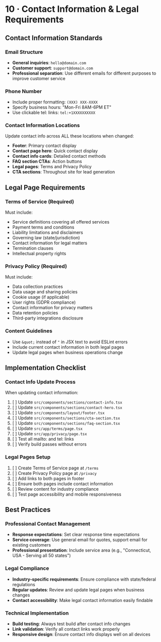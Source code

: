 # 10 · Contact Information & Legal Requirements

## Contact Information Standards

### Email Structure
- **General inquiries**: `hello@domain.com`
- **Customer support**: `support@domain.com`
- **Professional separation**: Use different emails for different purposes to improve customer service

### Phone Number
- Include proper formatting: `(XXX) XXX-XXXX`
- Specify business hours: "Mon-Fri 8AM-6PM ET"
- Use clickable tel: links: `tel:+1XXXXXXXXXX`

### Contact Information Locations
Update contact info across ALL these locations when changed:
- **Footer**: Primary contact display
- **Contact page hero**: Quick contact display
- **Contact info cards**: Detailed contact methods
- **FAQ section CTAs**: Action buttons
- **Legal pages**: Terms and Privacy Policy
- **CTA sections**: Throughout site for lead generation

## Legal Page Requirements

### Terms of Service (Required)
Must include:
- Service definitions covering all offered services
- Payment terms and conditions
- Liability limitations and disclaimers
- Governing law (state/jurisdiction)
- Contact information for legal matters
- Termination clauses
- Intellectual property rights

### Privacy Policy (Required)
Must include:
- Data collection practices
- Data usage and sharing policies
- Cookie usage (if applicable)
- User rights (GDPR compliance)
- Contact information for privacy matters
- Data retention policies
- Third-party integrations disclosure

### Content Guidelines
- Use `&quot;` instead of `"` in JSX text to avoid ESLint errors
- Include current contact information in both legal pages
- Update legal pages when business operations change

## Implementation Checklist

### Contact Info Update Process
When updating contact information:
1. [ ] Update `src/components/sections/contact-info.tsx`
2. [ ] Update `src/components/sections/contact-hero.tsx`
3. [ ] Update `src/components/layout/footer.tsx`
4. [ ] Update `src/components/sections/cta-section.tsx`
5. [ ] Update `src/components/sections/faq-section.tsx`
6. [ ] Update `src/app/terms/page.tsx`
7. [ ] Update `src/app/privacy/page.tsx`
8. [ ] Test all mailto: and tel: links
9. [ ] Verify build passes without errors

### Legal Pages Setup
1. [ ] Create Terms of Service page at `/terms`
2. [ ] Create Privacy Policy page at `/privacy`
3. [ ] Add links to both pages in footer
4. [ ] Ensure both pages include contact information
5. [ ] Review content for industry compliance
6. [ ] Test page accessibility and mobile responsiveness

## Best Practices

### Professional Contact Management
- **Response expectations**: Set clear response time expectations
- **Service coverage**: Use general email for quotes, support email for existing customers
- **Professional presentation**: Include service area (e.g., "Connecticut, USA - Serving all 50 states")

### Legal Compliance
- **Industry-specific requirements**: Ensure compliance with state/federal regulations
- **Regular updates**: Review and update legal pages when business changes
- **Contact accessibility**: Make legal contact information easily findable

### Technical Implementation
- **Build testing**: Always test build after contact info changes
- **Link validation**: Verify all contact links work properly
- **Responsive design**: Ensure contact info displays well on all devices
